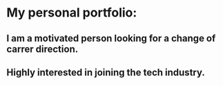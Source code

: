 # My personal portfolio:
## I am a motivated person looking for a change of carrer direction.
## Highly interested in joining the tech industry.
